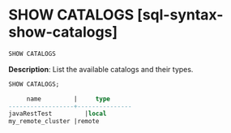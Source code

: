 # SHOW CATALOGS [sql-syntax-show-catalogs]

```sql
SHOW CATALOGS
```

**Description**: List the available catalogs and their types.

```sql
SHOW CATALOGS;

     name         |     type
------------------+---------------
javaRestTest         |local
my_remote_cluster |remote
```

